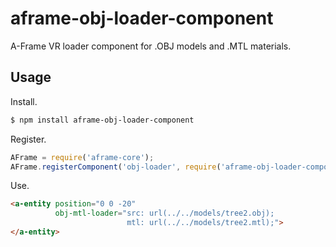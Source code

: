 # aframe-obj-loader-component

A-Frame VR loader component for .OBJ models and .MTL materials.

## Usage

Install.

```bash
$ npm install aframe-obj-loader-component
```

Register.

```js
AFrame = require('aframe-core');
AFrame.registerComponent('obj-loader', require('aframe-obj-loader-component'));
```

Use.

```html
<a-entity position="0 0 -20"
          obj-mtl-loader="src: url(../../models/tree2.obj);
                          mtl: url(../../models/tree2.mtl);">
</a-entity>
```
